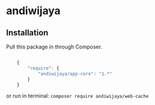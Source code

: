 # andiwijaya

## Installation

Pull this package in through Composer.

```js

    {
        "require": {
            "andiwijaya/app-core": "1.*"
        }
    }

```

or run in terminal:
`composer require andiwijaya/web-cache`